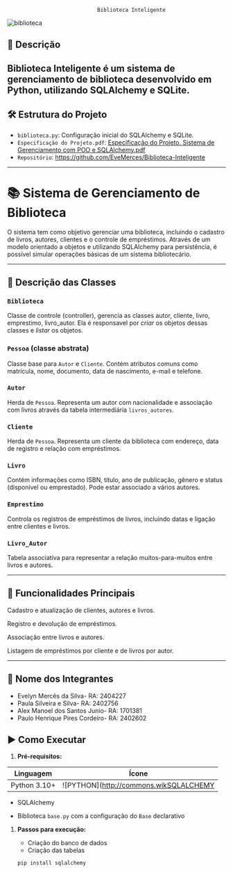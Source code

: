                                  𝙱𝚒𝚋𝚕𝚒𝚘𝚝𝚎𝚌𝚊 𝙸𝚗𝚝𝚎𝚕𝚒𝚐𝚎𝚗𝚝𝚎




  ![biblioteca](https://github.com/user-attachments/assets/20e75b36-08b7-40c2-babc-c92c39e7fa7d)





## 📝 Descrição
**Biblioteca Inteligente** é um sistema de gerenciamento de biblioteca desenvolvido em Python, utilizando SQLAlchemy e SQLite. 
----------------------------------------------------------------------------------------------------------------------------
## 🛠️ Estrutura do Projeto
- `biblioteca.py`: Configuração inicial do SQLAlchemy e SQLite.
- `Especificação do Projeto.pdf`: [Especificação do Projeto. Sistema de Gerenciamento com POO e SQLAlchemy.pdf](https://github.com/user-attachments/files/20265948/Especificacao.do.Projeto.Sistema.de.Gerenciamento.com.POO.e.SQLAlchemy.pdf)
- `Repositório`: https://github.com/EveMerces/Biblioteca-Inteligente
----------------------------------------------------------------------------------------------------------------------------
# 📚 Sistema de Gerenciamento de Biblioteca

O sistema tem como objetivo gerenciar uma biblioteca, incluindo o cadastro de livros, autores, clientes e o controle de empréstimos. Através de um modelo orientado a objetos e utilizando SQLAlchemy para persistência, é possível simular operações básicas de um sistema bibliotecário.

----------------------------------------------------------------------------------------------------------------------------

## 🧩 Descrição das Classes
### `Biblioteca`
Classe de controle (controller), gerencia as classes autor, cliente, livro, emprestimo, livro_autor. Ela é responsavel por *criar* os objetos dessas classes e *listar* os objetos.

### `Pessoa` (classe abstrata)
Classe base para `Autor` e `Cliente`. Contém atributos comuns como matrícula, nome, documento, data de nascimento, e-mail e telefone.

### `Autor`
Herda de `Pessoa`. Representa um autor com nacionalidade e associação com livros através da tabela intermediária `livros_autores`.

### `Cliente`
Herda de `Pessoa`. Representa um cliente da biblioteca com endereço, data de registro e relação com empréstimos.

### `Livro`
Contém informações como ISBN, título, ano de publicação, gênero e status (disponível ou emprestado). Pode estar associado a vários autores.

### `Emprestimo`
Controla os registros de empréstimos de livros, incluindo datas e ligação entre clientes e livros.

### `Livro_Autor`
Tabela associativa para representar a relação muitos-para-muitos entre livros e autores.

---------------------------------------------------------------------------------------------------------------------------
## 🔧 Funcionalidades Principais
Cadastro e atualização de clientes, autores e livros.

Registro e devolução de empréstimos.

Associação entre livros e autores.

Listagem de empréstimos por cliente e de livros por autor.

--------------------------------------------------------------------------------------------------------------------------
## 👥 Nome dos Integrantes
- Evelyn Mercês da Silva- RA: 2404227
- Paula Silveira e Silva- RA: 2402756
- Alex Manoel dos Santos Junio- RA: 1701381
- Paulo Henrique Pires Cordeiro- RA: 2402602

## ▶️ Como Executar

1. **Pré-requisitos:**
   
| Linguagem   | Ícone  |
|------------|--------|
| Python 3.10+ | ![PYTHON](http://commons.wikSQLALCHEMY |

- SQLAlchemy

- Biblioteca `base.py` com a configuração do `Base` declarativo

1. **Passos para execução:**
   - Criação do banco de dados
   - Criação das tabelas

   ```bash
   pip install sqlalchemy
